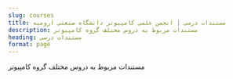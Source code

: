 ```yaml
---
slug: courses
title: مستندات درسی | انجمن علمی کامپیوتر دانشگاه صنعتی ارومیه
description: مستندات مربوط به دروس مختلف گروه کامپیوتر 
heading: مستندات درسی
format: page
---
```

مستندات مربوط به دروس مختلف گروه کامپیوتر
